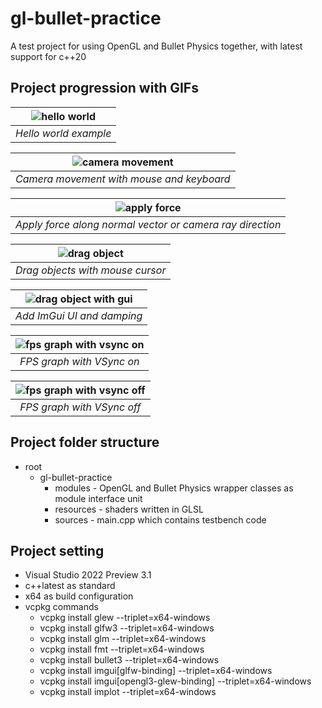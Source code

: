 # gl-bullet-practice
A test project for using OpenGL and Bullet Physics together, with latest support for c++20

## Project progression with GIFs
| ![hello world](https://user-images.githubusercontent.com/39623255/131685890-35762f2a-ce82-44e1-ae11-8a75e731bd74.gif) |
| :---: |
| *Hello world example* |

| ![camera movement](https://user-images.githubusercontent.com/39623255/132068145-f1ecb991-5be3-47c7-b9a2-fc5979f69055.gif) |
| :---: |
| *Camera movement with mouse and keyboard* |

| ![apply force](https://user-images.githubusercontent.com/39623255/132068167-4fa0fde3-b8ec-4905-b8be-bd37e687da9a.gif) |
| :---: |
| *Apply force along normal vector or camera ray direction* |

| ![drag object](https://user-images.githubusercontent.com/39623255/132099364-ba6664b5-50d9-48d4-96fc-26609fba3b2e.gif) |
| :---: |
| *Drag objects with mouse cursor* |

| ![drag object with gui](https://user-images.githubusercontent.com/39623255/132181253-3be96c66-9a73-47a9-b1f1-cc087645182b.gif) |
| :---: |
| *Add ImGui UI and damping* |

| ![fps graph with vsync on](https://user-images.githubusercontent.com/39623255/132224110-febe4b56-e0e3-4f13-be4f-8d031f670f66.gif) |
| :---: |
| *FPS graph with VSync on* |

| ![fps graph with vsync off](https://user-images.githubusercontent.com/39623255/132224120-1284aba9-030c-4364-8295-2faf704b82b9.gif) |
| :---: |
| *FPS graph with VSync off* |

## Project folder structure
- root
  - gl-bullet-practice
    - modules - OpenGL and Bullet Physics wrapper classes as module interface unit
    - resources - shaders written in GLSL
    - sources - main.cpp which contains testbench code

## Project setting
- Visual Studio 2022 Preview 3.1
- c++latest as standard
- x64 as build configuration
- vcpkg commands
  - vcpkg install glew --triplet=x64-windows
  - vcpkg install glfw3 --triplet=x64-windows
  - vcpkg install glm --triplet=x64-windows
  - vcpkg install fmt --triplet=x64-windows
  - vcpkg install bullet3 --triplet=x64-windows
  - vcpkg install imgui[glfw-binding] --triplet=x64-windows
  - vcpkg install imgui[opengl3-glew-binding] --triplet=x64-windows
  - vcpkg install implot --triplet=x64-windows
